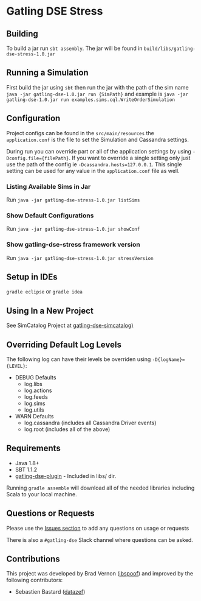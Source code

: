Gatling DSE Stress
==============

## Building
To build a jar run `sbt assembly`.  The jar will be found in `build/libs/gatling-dse-stress-1.0.jar`


## Running a Simulation
First build the jar using `sbt` then run the jar with the path of the sim name `java -jar gatling-dse-1.0.jar run {SimPath}` and example is `java -jar gatling-dse-1.0.jar run examples.sims.cql.WriteOrderSimulation`


## Configuration
Project configs can be found in the `src/main/resources` the `application.conf` is the file to set the Simulation and Cassandra settings.  

During run you can override part or all of the application settings by using `-Dconfig.file={filePath}`.  If you want to override a single setting only just use the path of the config ie `-Dcassandra.hosts=127.0.0.1`.  This single setting can be used for any value in the `application.conf` file as well.


### Listing Available Sims in Jar
Run `java -jar gatling-dse-stress-1.0.jar listSims`

### Show Default Configurations
Run `java -jar gatling-dse-stress-1.0.jar showConf`

### Show gatling-dse-stress framework version
Run `java -jar gatling-dse-stress-1.0.jar stressVersion`

## Setup in IDEs
`gradle eclipse` or `gradle idea`

## Using In a New Project
See SimCatalog Project at [gatling-dse-simcatalog)](https://github.com/datastax/gatling-dse-simcatalog)

## Overriding Default Log Levels
The following log can have their levels be overriden using `-D{logName}={LEVEL}`:
- DEBUG Defaults
    - log.libs
    - log.actions
    - log.feeds
    - log.sims
    - log.utils
- WARN Defaults
    - log.cassandra (includes all Cassandra Driver events)
    - log.root (includes all of the above)


## Requirements
- Java 1.8+
- SBT 1.1.2
- [gatling-dse-plugin](https://github.com/datastax/gatling-dse-plugin) - Included in libs/ dir.


Running `gradle assemble` will download all of the needed libraries including Scala to your local machine.

## Questions or Requests
Please use the [Issues section](https://github.com/datastax/gatling-dse-stress/issues) to add any questions on usage or requests

There is also a `#gatling-dse` Slack channel where questions can be asked.

## Contributions

This project was developed by Brad Vernon ([ibspoof](https://github.com/ibspoof)) and improved by the following contributors:

* Sebastien Bastard ([datazef](https://github.com/datazef))
